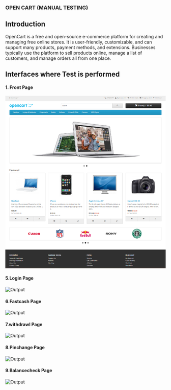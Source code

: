 ### OPEN CART (MANUAL TESTING)

## Introduction

OpenCart is a free and open-source e-commerce platform for creating and managing free online stores. It is user-friendly, customizable, and can support many products, payment methods, and extensions. Businesses typically use the platform to sell products online, manage a list of customers, and manage orders all from one place.

## Interfaces where Test is performed
#### 1. Front Page
![Output](opencart1.png)

#### 5.Login Page
![Output](Login(1).png)

#### 6.Fastcash Page
![Output](Fastcash.png)

#### 7.withdrawl Page
![Output](withdrawl.png)

#### 8.Pinchange Page
![Output](pinchange.png)

#### 9.Balancecheck Page
![Output](Balancecheck.png)
